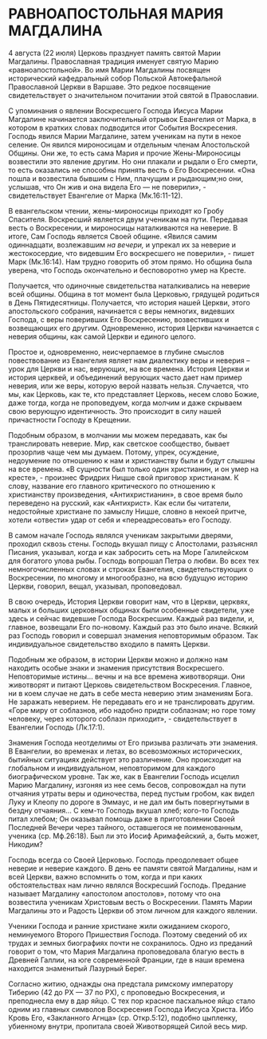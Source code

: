 # РАВНОАПОСТОЛЬНАЯ МАРИЯ МАГДАЛИНА

4 августа (22 июля) Церковь празднует память святой Марии Магдалины. Православная традиция именует святую Марию «равноапостольной». Во имя Марии Магдалины посвящен исторический кафедральный собор Польской Автокефальной Православной Церкви в Варшаве. Это редкое посвящение свидетельствует о значительном почитании этой святой в Православии.

С упоминания о явлении Воскресшего Господа Иисуса Марии Магдалине начинается заключительный отрывок Евангелия от Марка, в котором в кратких словах подводится итог События Воскресения. Господь явился Марии Магдалине, затем ученикам на пути в некое селение. Он явился мироносицам и отдельным членам Апостольской Общины. Они же, то есть сама Мария и прочие Жены-Мироносицы возвестили это явление другим. Но они плакали и рыдали о Его смерти, то есть оказались не способны принять весть о Его Воскресении. «Она пошла и возвестила бывшим с Ним, плачущим и рыдающим;но они, услышав, что Он жив и она видела Его — не поверили», - свидетельствует Евангелие от Марка (Мк.16:11-12).

В евангельском чтении, жены-мироносицы приходят ко Гробу Спасителя. Воскресший является двум ученикам на пути. Передавая весть о Воскресении, и мироносицы наталкиваются на неверие. В итоге, Сам Господь является Своей общине. «Явился самим одиннадцати, возлежавшим _на_ _вечери,_ и упрекал их за неверие и жестокосердие, что видевшим Его воскресшего не поверили», - пишет Марк (Мк.16:14). Нам трудно говорить об этом прямо. Но община была уверена, что Господь окончательно и бесповоротно умер на Кресте.

Получается, что одиночные свидетельства наталкивались на неверие всей общины. Община в тот момент была Церковью, грядущей родиться в День Пятидесятницы. Получается, что история нашей Церкви, этого апостольского собрания, начинается с веры немногих, видевших Господа, с веры поверивших Его Воскресению, возвестивших и возвещающих его другим. Одновременно, история Церкви начинается с неверия общины, как самой Церкви и единого целого.

Простое и, одновременно, неисчерпаемое в глубине смыслов повествование из Евангелия являет нам диалектику веры и неверия – урок для Церкви и нас, верующих, на все времена. История Церкви и история церквей, и объединений верующих часто дает нам пример неверия, или же веры, которую верой назвать нельзя. Случается, что мы, как Церковь, как те, кто представляет Церковь, несем слово Божие, даже тогда, когда не проповедуем, когда молчим и даже скрываем свою верующую идентичность. Это происходит в силу нашей причастности Господу в Крещении.

Подобным образом, в молчании мы можем передавать, как бы транслировать неверие. Мир, как светское сообщество, бывает прозорлив чаще чем мы думаем. Потому, упрек, осуждение, недоумение по отношению к нам и христианству были и будут слышны на все времена. «В сущности был только один христианин, и он умер на кресте», - произнес Фридрих Ницше свой приговор христианам. К слову, название его главного критического по отношению к христианству произведения, «Антихристианин», в свое время было переведено на русский, как «Антихрист». Как если бы читатели, недостойные христиане по замыслу Ницше, словно в некоей притче, хотели «отвести» удар от себя и «переадресовать» его Господу.

В самом начале Господь являлся ученикам закрытыми дверями, проходил сквозь стены. Господь вкушал пищу с Апостолами, разъяснял Писания, указывал, когда и как забросить сеть на Море Галилейском для богатого улова рыбы. Господь вопрошал Петра о любви. Во всех тех немногочисленных словах и строках Евангелия, свидетельствующих о Воскресении, по многому и многообразно, на всю будущую историю Церкви, говорил, вещал, указывал, проповедовал.

В свою очередь, История Церкви говорит нам, что в Церкви, церквях, малых и больших церковных общинах были особенные свидетели, уже здесь и сейчас видевшие Господа Воскресшим. Каждый раз видели, и, главное, возвещали Его по-новому. Каждый раз это было иначе. Всякий раз Господь говорил и совершал знамения неповторимым образом. Так индивидуальное свидетельство входило в память Церкви.

Подобным же образом, в истории Церкви можно и должно нам находить особые знаки и знамения присутствия Воскресшего. Неповторимые истины… вечны и на все времена животворящи. Они животворят и питают Церковь свидетельством Воскресения. Главное, ни в коем случае не дать в себе места неверию этим знамениям Бога. Не заражать неверием. Не передавать его и не транслировать другим. «Горе миру от соблазнов, ибо надобно придти соблазнам; но горе тому человеку, через которого соблазн приходит», - свидетельствует в Евангелии Господь (Лк.17:1).

Знамения Господа неотделимы от Его призыва различать эти знамения. В Евангелии, во временах и летах, во всевозможных исторических, бытийных ситуациях действует это различение. Оно происходит на глобальном и индивидуальном, неповторимом для каждого биографическом уровне. Так же, как в Евангелии Господь исцелил Марию Магдалину, изгоняя из нее семь бесов, сопровождал на пути отчаяния утраты веры и одиночества, перед пустым гробом, как видел Луку и Клеопу по дороге в Эммаус, и не дал им быть повергнутыми в бездну отчаяния… С кем-то Господь вкушал хлеб; кого-то Господь питал хлебом; Он оказывал помощь даже в приготовлении Своей Последней Вечери через тайного, оставшегося не поименованным, ученика (ср. Мф.26:18). Был ли это Иосиф Аримафейский, а, быть может, Никодим?

Господь всегда со Своей Церковью. Господь преодолевает общее неверие и неверие каждого. В день ее памяти святой Магдалины, нам и всей Церкви, важно вспомнить о том, когда и при каких обстоятельствах нам лично являлся Воскресший Господь. Предание называет Магдалину «апостолом апостолов», потому что она возвестила ученикам Христовым весть о Воскресении. Память Марии Магдалины это и Радость Церкви об этом личном для каждого явлении.

Ученики Господа и ранние христиане жили ожиданием скорого, неминуемого Второго Пришествия Господа. Поэтому сведений об их трудах и земных биографиях почти не сохранилось. Одно из преданий говорит о том, что Мария Магдалина проповедовала благую весть в Древней Галлии, на юге современной Франции, где в наши времена находится знаменитый Лазурный Берег.

Согласно житию, однажды она предстала римскому императору Тиберию (42 до РХ — 37 по РХ), с проповедью Воскресения, и преподнесла ему в дар яйцо. С тех пор красное пасхальное яйцо стало одним из главных символов Воскресения Господа Иисуса Христа. Ибо Кровь Его, «Закланного Агнца» (ср. Откр.5:12), подобно цыпленку, убиенному внутри, пропитала своей Животворящей Силой весь мир.
